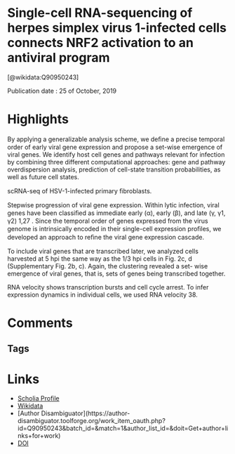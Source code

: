 
Single-cell RNA-sequencing of herpes simplex virus 1-infected cells connects NRF2 activation to an antiviral program
====================================================================================================================
  
  [@wikidata:Q90950243]  
  
Publication date : 25 of October, 2019  

# Highlights

By applying a
generalizable analysis scheme, we deﬁne a precise temporal order of early viral gene
expression and propose a set-wise emergence of viral genes. We identify host cell genes and
pathways relevant for infection by combining three different computational approaches: gene
and pathway overdispersion analysis, prediction of cell-state transition probabilities, as well
as future cell states.

scRNA-seq of HSV-1-infected primary ﬁbroblasts.

Stepwise progression of viral gene expression. Within lytic
infection, viral genes have been classiﬁed as immediate early (α),
early (β), and late (γ, γ1, γ2) 1,27 . Since the temporal order of
genes expressed from the virus genome is intrinsically encoded in
their single-cell expression proﬁles, we developed an approach to
reﬁne the viral gene expression cascade.

To include viral genes that are transcribed later, we analyzed
cells harvested at 5 hpi the same way as the 1/3 hpi cells in Fig. 2c,
d (Supplementary Fig. 2b, c). Again, the clustering revealed a set-
wise emergence of viral genes, that is, sets of genes being
transcribed together.

RNA velocity shows transcription bursts and cell cycle arrest.
To infer expression dynamics in individual cells, we used RNA
velocity 38.

# Comments

## Tags

# Links
  
 * [Scholia Profile](https://scholia.toolforge.org/work/Q90950243)  
 * [Wikidata](https://www.wikidata.org/wiki/Q90950243)  
 * [Author Disambiguator](https://author-
disambiguator.toolforge.org/work_item_oauth.php?id=Q90950243&batch_id=&match=1&author_list_id=&doit=Get+author+links+for+work)  
 * [DOI](https://doi.org/10.1038/S41467-019-12894-Z)  
